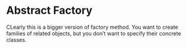 # Abstract Factory

CLearly this is a bigger version of factory method.
You want to create families of related objects, but you don’t want to specify their concrete classes.